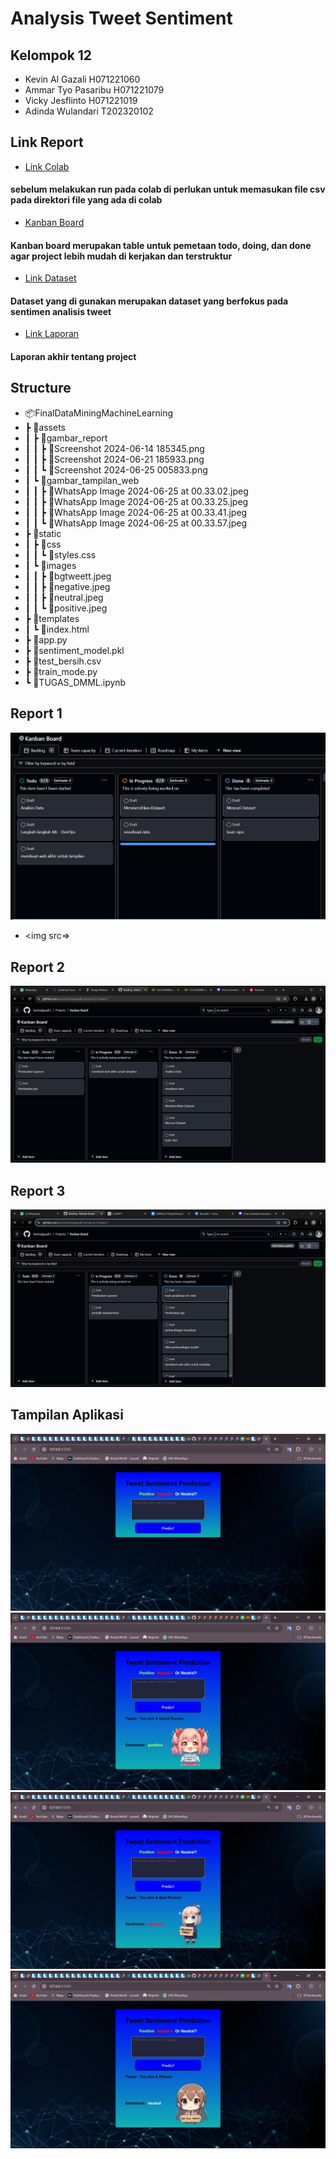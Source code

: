 # Analysis Tweet Sentiment

## Kelompok 12

- Kevin Al Gazali H071221060
- Ammar Tyo Pasaribu H071221079
- Vicky Jesflinto H071221019
- Adinda Wulandari T202320102

## Link Report

- [Link Colab](https://colab.research.google.com/drive/1-jG79iEHCnN22bRbTDorYJ5gRTOLdmSe)
####  sebelum melakukan run pada colab di perlukan untuk memasukan file csv pada direktori file yang ada di colab
  
- [Kanban Board](https://github.com/users/kevinalgazali1/projects/1)
####  Kanban board merupakan table untuk pemetaan todo, doing, dan done agar project lebih mudah di kerjakan dan terstruktur
  
- [Link Dataset](https://www.kaggle.com/datasets/abhi8923shriv/sentiment-analysis-dataset)
####  Dataset yang di gunakan merupakan dataset yang berfokus pada sentimen analisis tweet
  
- [Link Laporan](https://docs.google.com/document/d/1sfpfe2dZdgBXsn8jVN7lCIzozoCF-8S92L5XYt9gL-I/edit)
#### Laporan akhir tentang project

## Structure

- 📦FinalDataMiningMachineLearning
-  ┣ 📂assets
-  ┃ ┣ 📂gambar_report
-  ┃ ┃ ┣ 📜Screenshot 2024-06-14 185345.png
-  ┃ ┃ ┣ 📜Screenshot 2024-06-21 185933.png
-  ┃ ┃ ┗ 📜Screenshot 2024-06-25 005833.png
-  ┃ ┗ 📂gambar_tampilan_web
-  ┃ ┃ ┣ 📜WhatsApp Image 2024-06-25 at 00.33.02.jpeg
-  ┃ ┃ ┣ 📜WhatsApp Image 2024-06-25 at 00.33.25.jpeg
-  ┃ ┃ ┣ 📜WhatsApp Image 2024-06-25 at 00.33.41.jpeg
-  ┃ ┃ ┗ 📜WhatsApp Image 2024-06-25 at 00.33.57.jpeg
-  ┣ 📂static
-  ┃ ┣ 📂css
-  ┃ ┃ ┗ 📜styles.css
-  ┃ ┗ 📂images
-  ┃ ┃ ┣ 📜bgtweett.jpeg
-  ┃ ┃ ┣ 📜negative.jpeg
-  ┃ ┃ ┣ 📜neutral.jpeg
-  ┃ ┃ ┗ 📜positive.jpeg
-  ┣ 📂templates
-  ┃ ┗ 📜index.html
-  ┣ 📜app.py
-  ┣ 📜sentiment_model.pkl
-  ┣ 📜test_bersih.csv
-  ┣ 📜train_mode.py
-  ┗ 📜TUGAS_DMML.ipynb

## Report 1

![alt text](</FinalDataMiningMachineLearning/assets/gambar_report/Screenshot 2024-06-14 185345.png>)
- <img src=>

## Report 2

![alt text](</FinalDataMiningMachineLearning/assets/gambar_report/Screenshot 2024-06-21 185933.png>)

## Report 3

![alt text](</FinalDataMiningMachineLearning/assets/gambar_report/Screenshot 2024-06-25 005833.png>)

## Tampilan Aplikasi

![alt text](</FinalDataMiningMachineLearning/assets/gambar_tampilan_web/WhatsApp Image 2024-06-25 at 00.33.02.jpeg>)
![alt text](</FinalDataMiningMachineLearning/assets/gambar_tampilan_web/WhatsApp Image 2024-06-25 at 00.33.25.jpeg>)
![alt text](</FinalDataMiningMachineLearning/assets/gambar_tampilan_web/WhatsApp Image 2024-06-25 at 00.33.41.jpeg>)
![alt text](</FinalDataMiningMachineLearning/assets/gambar_tampilan_web/WhatsApp Image 2024-06-25 at 00.33.57.jpeg>)
